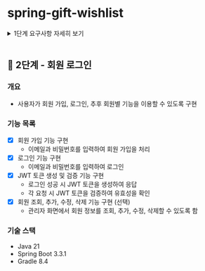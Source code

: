 # spring-gift-wishlist

<details>
<summary>1단계 요구사항 자세히 보기</summary>

## 🚀 1단계 - 유효성 검사 및 예외 처리

### 개요
- 상품 정보를 추가하거나 수정할 때 유효성 검사 및 예외 처리를 통해 잘못된 입력을 방지하고, 명확한 오류 메시지를 제공

### 기능 목록
- [X] 상품 이름 유효성 검사
    - 공백 포함 최대 15자까지 허용
    - 허용된 특수 문자: ( ), [ ], +, -, &, /, _
    - "카카오" 포함 문구는 담당 MD와 협의된 경우에만 허용
- [X] 예외 처리 구현

</details>
<br>

## 🚀 2단계 - 회원 로그인

### 개요
- 사용자가 회원 가입, 로그인, 추후 회원별 기능을 이용할 수 있도록 구현

### 기능 목록
- [X] 회원 가입 기능 구현
  - 이메일과 비밀번호를 입력하여 회원 가입을 처리
- [X] 로그인 기능 구현
  - 이메일과 비밀번호를 입력하여 로그인
- [X] JWT 토큰 생성 및 검증 기능 구현
  - 로그인 성공 시 JWT 토큰을 생성하여 응답
  - 각 요청 시 JWT 토큰을 검증하여 유효성을 확인
- [X] 회원 조회, 추가, 수정, 삭제 기능 구현 (선택)
  - 관리자 화면에서 회원 정보를 조회, 추가, 수정, 삭제할 수 있도록 함

### 기술 스택
- Java 21
- Spring Boot 3.3.1
- Gradle 8.4